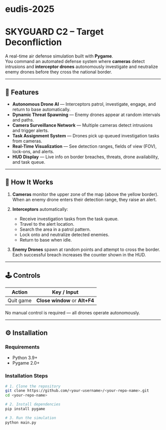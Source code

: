# eudis-2025
# SKYGUARD C2 – Target Deconfliction

A real-time air defense simulation built with **Pygame**.  
You command an automated defense system where **cameras** detect intrusions and **interceptor drones** autonomously investigate and neutralize enemy drones before they cross the national border.

---

## 🎯 Features

- **Autonomous Drone AI** — Interceptors patrol, investigate, engage, and return to base automatically.  
- **Dynamic Threat Spawning** — Enemy drones appear at random intervals and paths.  
- **Camera Surveillance Network** — Multiple cameras detect intrusions and trigger alerts.  
- **Task Assignment System** — Drones pick up queued investigation tasks from cameras.  
- **Real-Time Visualization** — See detection ranges, fields of view (FOV), lock-ons, and alerts.  
- **HUD Display** — Live info on border breaches, threats, drone availability, and task queue.

---

## 🧠 How It Works

1. **Cameras** monitor the upper zone of the map (above the yellow border).  
   When an enemy drone enters their detection range, they raise an alert.  

2. **Interceptors** automatically:
   - Receive investigation tasks from the task queue.
   - Travel to the alert location.
   - Search the area in a patrol pattern.
   - Lock onto and neutralize detected enemies.
   - Return to base when idle.

3. **Enemy Drones** spawn at random points and attempt to cross the border.  
   Each successful breach increases the counter shown in the HUD.

---

## 🕹️ Controls

| Action | Key / Input |
|--------|--------------|
| Quit game | **Close window** or **Alt+F4** |

No manual control is required — all drones operate autonomously.

---

## ⚙️ Installation

### Requirements
- Python 3.9+
- Pygame 2.0+

### Installation Steps
```bash
# 1. Clone the repository
git clone https://github.com/<your-username>/<your-repo-name>.git
cd <your-repo-name>

# 2. Install dependencies
pip install pygame

# 3. Run the simulation
python main.py
```
